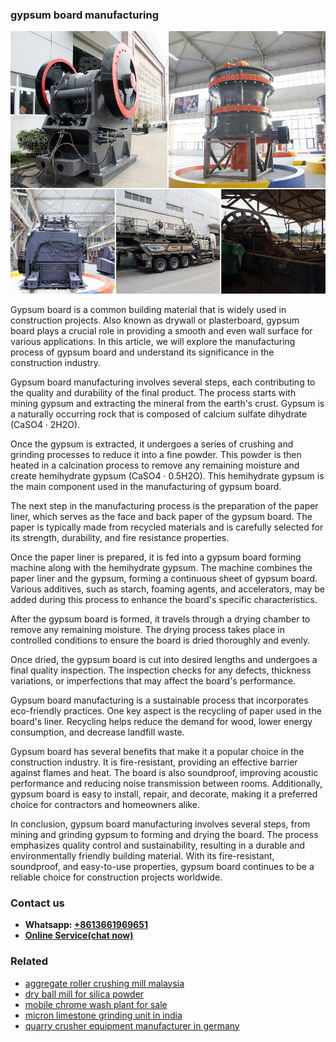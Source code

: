 <h3>gypsum board manufacturing</h3><img src='1708309552.jpg' alt=''><p>Gypsum board is a common building material that is widely used in construction projects. Also known as drywall or plasterboard, gypsum board plays a crucial role in providing a smooth and even wall surface for various applications. In this article, we will explore the manufacturing process of gypsum board and understand its significance in the construction industry.</p><p>Gypsum board manufacturing involves several steps, each contributing to the quality and durability of the final product. The process starts with mining gypsum and extracting the mineral from the earth's crust. Gypsum is a naturally occurring rock that is composed of calcium sulfate dihydrate (CaSO4 · 2H2O).</p><p>Once the gypsum is extracted, it undergoes a series of crushing and grinding processes to reduce it into a fine powder. This powder is then heated in a calcination process to remove any remaining moisture and create hemihydrate gypsum (CaSO4 · 0.5H2O). This hemihydrate gypsum is the main component used in the manufacturing of gypsum board.</p><p>The next step in the manufacturing process is the preparation of the paper liner, which serves as the face and back paper of the gypsum board. The paper is typically made from recycled materials and is carefully selected for its strength, durability, and fire resistance properties.</p><p>Once the paper liner is prepared, it is fed into a gypsum board forming machine along with the hemihydrate gypsum. The machine combines the paper liner and the gypsum, forming a continuous sheet of gypsum board. Various additives, such as starch, foaming agents, and accelerators, may be added during this process to enhance the board's specific characteristics.</p><p>After the gypsum board is formed, it travels through a drying chamber to remove any remaining moisture. The drying process takes place in controlled conditions to ensure the board is dried thoroughly and evenly.</p><p>Once dried, the gypsum board is cut into desired lengths and undergoes a final quality inspection. The inspection checks for any defects, thickness variations, or imperfections that may affect the board's performance.</p><p>Gypsum board manufacturing is a sustainable process that incorporates eco-friendly practices. One key aspect is the recycling of paper used in the board's liner. Recycling helps reduce the demand for wood, lower energy consumption, and decrease landfill waste.</p><p>Gypsum board has several benefits that make it a popular choice in the construction industry. It is fire-resistant, providing an effective barrier against flames and heat. The board is also soundproof, improving acoustic performance and reducing noise transmission between rooms. Additionally, gypsum board is easy to install, repair, and decorate, making it a preferred choice for contractors and homeowners alike.</p><p>In conclusion, gypsum board manufacturing involves several steps, from mining and grinding gypsum to forming and drying the board. The process emphasizes quality control and sustainability, resulting in a durable and environmentally friendly building material. With its fire-resistant, soundproof, and easy-to-use properties, gypsum board continues to be a reliable choice for construction projects worldwide.</p><h3>Contact us</h3><ul><li><strong>Whatsapp:&nbsp;<a href="https://wa.me/8613661969651">+8613661969651</a></strong></li><li><a href="https://swt.shibang-china.com/?git&amp;zhl&amp;gypsum board manufacturing"><strong>Online Service(chat now)</strong></a></li></ul><h3>Related</h3><ul><li><a href='aggregate roller crushing mill malaysia.md'>aggregate roller crushing mill malaysia</a></li><li><a href='dry ball mill for silica powder.md'>dry ball mill for silica powder</a></li><li><a href='mobile chrome wash plant for sale.md'>mobile chrome wash plant for sale</a></li><li><a href='micron limestone grinding unit in india.md'>micron limestone grinding unit in india</a></li><li><a href='quarry crusher equipment manufacturer in germany.md'>quarry crusher equipment manufacturer in germany</a></li></ul>